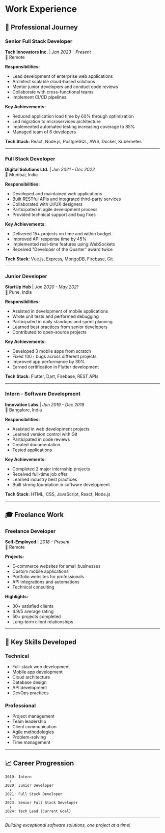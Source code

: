 # Work Experience

## 💼 Professional Journey

### Senior Full Stack Developer
**Tech Innovators Inc.** | *Jan 2023 - Present*  
📍 Remote

**Responsibilities:**
- Lead development of enterprise web applications
- Architect scalable cloud-based solutions
- Mentor junior developers and conduct code reviews
- Collaborate with cross-functional teams
- Implement CI/CD pipelines

**Key Achievements:**
- Reduced application load time by 60% through optimization
- Led migration to microservices architecture
- Implemented automated testing increasing coverage to 85%
- Managed team of 6 developers

**Tech Stack:** React, Node.js, PostgreSQL, AWS, Docker, Kubernetes

---

### Full Stack Developer
**Digital Solutions Ltd.** | *Jun 2021 - Dec 2022*  
📍 Mumbai, India

**Responsibilities:**
- Developed and maintained web applications
- Built RESTful APIs and integrated third-party services
- Collaborated with UI/UX designers
- Participated in agile development process
- Provided technical support and bug fixes

**Key Achievements:**
- Delivered 15+ projects on time and within budget
- Improved API response time by 45%
- Implemented real-time features using WebSockets
- Received "Developer of the Quarter" award twice

**Tech Stack:** Vue.js, Express, MongoDB, Firebase, Git

---

### Junior Developer
**StartUp Hub** | *Jan 2020 - May 2021*  
📍 Pune, India

**Responsibilities:**
- Assisted in development of mobile applications
- Wrote unit tests and performed debugging
- Participated in daily standups and sprint planning
- Learned best practices from senior developers
- Contributed to open-source projects

**Key Achievements:**
- Developed 3 mobile apps from scratch
- Fixed 100+ bugs across different projects
- Improved app performance by 30%
- Earned certification in Flutter development

**Tech Stack:** Flutter, Dart, Firebase, REST APIs

---

### Intern - Software Development
**Innovation Labs** | *Jun 2019 - Dec 2019*  
📍 Bangalore, India

**Responsibilities:**
- Assisted in web development projects
- Learned version control with Git
- Participated in code reviews
- Created documentation
- Tested applications

**Key Achievements:**
- Completed 2 major internship projects
- Received full-time job offer
- Learned industry best practices
- Built strong foundation in software development

**Tech Stack:** HTML, CSS, JavaScript, React, Node.js

---

## 🎓 Freelance Work

### Freelance Developer
**Self-Employed** | *2018 - Present*  
📍 Remote

**Projects:**
- E-commerce websites for small businesses
- Custom mobile applications
- Portfolio websites for professionals
- API integrations and automations
- Technical consulting

**Highlights:**
- 30+ satisfied clients
- 4.9/5 average rating
- 50+ projects completed
- Long-term client relationships

---

## 🌟 Key Skills Developed

### Technical
- Full-stack web development
- Mobile app development
- Cloud architecture
- Database design
- API development
- DevOps practices

### Professional
- Project management
- Team leadership
- Client communication
- Agile methodologies
- Problem-solving
- Time management

---

## 📈 Career Progression

```
2019: Intern
  ↓
2020: Junior Developer
  ↓
2021: Full Stack Developer
  ↓
2023: Senior Full Stack Developer
  ↓
2024: Tech Lead (Current Goal)
```

---

*Building exceptional software solutions, one project at a time!*
